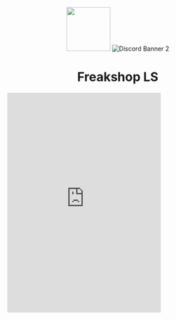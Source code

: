 
<p align="center">
  <img width="100" src="https://images-ext-2.discordapp.net/external/oKRkjf5HbuvwpOjf--COIXZt-qZ547-U4MLEsZSb6-Q/https/gtanet.com/wp-content/uploads/2022/12/rabbit_colours.gif" />
<img src="https://discord.com/api/guilds/991357889535033364/widget.png?style=banner2" alt="Discord Banner 2"/>
</p>
<h1 align="center">Freakshop LS</h1>
<iframe src="https://discord.com/widget?id=991357889535033364&theme=dark" width="350" height="500" allowtransparency="true" frameborder="0" sandbox="allow-popups allow-popups-to-escape-sandbox allow-same-origin allow-scripts"></iframe>
</p>
